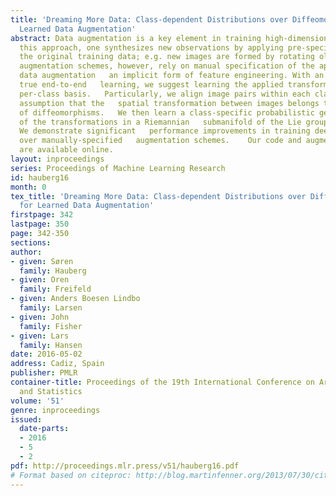 ```yaml
---
title: 'Dreaming More Data: Class-dependent Distributions over Diffeomorphisms for
  Learned Data Augmentation'
abstract: Data augmentation is a key element in training high-dimensional models.   In
  this approach, one synthesizes new observations by applying pre-specified transformations   to
  the original training data; e.g. new images are formed by rotating old ones.   Current
  augmentation schemes, however, rely on manual specification of the applied transformations,    making
  data augmentation   an implicit form of feature engineering. With an eye towards
  true end-to-end   learning, we suggest learning the applied transformations on a
  per-class basis.   Particularly, we align image pairs within each class under the
  assumption that the   spatial transformation between images belongs to a large class
  of diffeomorphisms.   We then learn a class-specific probabilistic generative models
  of the transformations in a Riemannian   submanifold of the Lie group of diffeomorphisms.
  We demonstrate significant   performance improvements in training deep neural nets
  over manually-specified   augmentation schemes.    Our code and augmented datasets
  are available online.
layout: inproceedings
series: Proceedings of Machine Learning Research
id: hauberg16
month: 0
tex_title: 'Dreaming More Data: Class-dependent Distributions over Diffeomorphisms
  for Learned Data Augmentation'
firstpage: 342
lastpage: 350
page: 342-350
sections: 
author:
- given: Søren
  family: Hauberg
- given: Oren
  family: Freifeld
- given: Anders Boesen Lindbo
  family: Larsen
- given: John
  family: Fisher
- given: Lars
  family: Hansen
date: 2016-05-02
address: Cadiz, Spain
publisher: PMLR
container-title: Proceedings of the 19th International Conference on Artificial Intelligence
  and Statistics
volume: '51'
genre: inproceedings
issued:
  date-parts:
  - 2016
  - 5
  - 2
pdf: http://proceedings.mlr.press/v51/hauberg16.pdf
# Format based on citeproc: http://blog.martinfenner.org/2013/07/30/citeproc-yaml-for-bibliographies/
---
```

